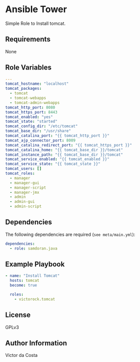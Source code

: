 Ansible Tower
=========

Simple Role to Install tomcat.

Requirements
------------

None

Role Variables
--------------

```YAML
---
tomcat_hostname: "localhost"
tomcat_packages:
  - tomcat
  - tomcat-webapps
  - tomcat-admin-webapps
tomcat_http_port: 8080
tomcat_https_port: 8443
tomcat_enabled: "yes"
tomcat_state: "started"
tomcat_config_dir: "/etc/tomcat"
tomcat_base_dir: "/usr/share"
tomcat_catalina_port: "{{ tomcat_http_port }}"
tomcat_ajp_connector_port: 8009
tomcat_catalina_redirect_port: "{{ tomcat_https_port }}"
tomcat_catalina_home: "{{ tomcat_base_dir }}/tomcat"
tomcat_instance_path: "{{ tomcat_base_dir }}/tomcat"
tomcat_service_enabled: "{{ tomcat_enabled }}"
tomcat_service_state: "{{ tomcat_state }}"
tomcat_users: []
tomcat_roles:
  - manager
  - manager-gui
  - manager-script
  - manager-jmx
  - admin
  - admin-gui
  - admin-script
```

Dependencies
------------

The following dependencies are required (`see meta/main.yml`):

```YAML
dependencies:
  - role: samdoran.java
```

Example Playbook
----------------

```YAML
- name: "Install Tomcat"
  hosts: tomcat
  become: true

  roles:
    - victorock.tomcat
```

License
-------

GPLv3

Author Information
------------------

Victor da Costa
